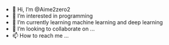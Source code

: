 - 👋 Hi, I’m @Aime2zero2
- 👀 I’m interested in programming 
- 🌱 I’m currently learning machine learning and deep learning
- 💞️ I’m looking to collaborate on ...
- 📫 How to reach me ...

<!---
Aime2zero2/Aime2zero2 is a ✨ special ✨ repository because its `README.md` (this file) appears on your GitHub profile.
You can click the Preview link to take a look at your changes.
--->
